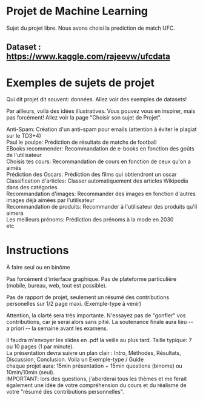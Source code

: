 # Projet de Machine Learning

Sujet du projet libre.
Nous avons choisi la prediction de match UFC.

## Dataset : https://www.kaggle.com/rajeevw/ufcdata

# Exemples de sujets de projet
Qui dit projet dit souvent: données. Allez voir des exemples de datasets!<br />

Par ailleurs, voilà des idées illustratives. Vous pouvez vous en inspirer, mais pas forcément! Allez voir la page "Choisir son sujet de Projet".<br />

Anti-Spam: Création d'un anti-spam pour emails (attention à éviter le plagiat sur le TD3+4)<br />
Paul le poulpe: Prédiction de résultats de matchs de football<br />
EBooks recommender: Recommandation de e-books en fonction des goûts de l'utilisateur<br />
Choisis tes cours: Recommandation de cours en fonction de ceux qu'on a aimés<br />
Prédiction des Oscars: Prédiction des films qui obtiendront un oscar<br />
Classification d'articles: Classer automatiquement des articles Wikipedia dans des catégories<br />
Recommandation d'images: Recommander des images en fonction d'autres images déjà aimées par l'utilisateur<br />
Recommandation de produits: Recommander à l'utilisateur des produits qu'il aimera<br />
Les meilleurs prénoms: Prédiction des prénoms à la mode en 2030<br />
etc

# Instructions
À faire seul ou en binôme

Pas forcément d'interface graphique. Pas de plateforme particulière (mobile, bureau, web, tout est possible).

Pas de rapport de projet, seulement un résumé des contributions personelles sur 1/2 page maxi. (Exemple-type à venir)

Attention, la clarté sera très importante. N'essayez pas de "gonfler" vos contributions, car je serai alors sans pitié.
La soutenance finale aura lieu -- a priori -- la semaine avant les examens.<br />

Il faudra m'envoyer les slides en .pdf la veille au plus tard. Taille typique: 7 ou 10 pages (1 par minute).<br />
La présentation devra suivre un plan clair : Intro, Méthodes, Résultats, Discussion, Conclusion. Voila un Exemple-type / Guide<br />
chaque projet aura: 15min présentation + 15min questions (binome) ou 10min/10min (seul).<br />
IMPORTANT: lors des questions, j'aborderai tous les thèmes et me ferait également une idée de votre compréhension du cours et du réalisme de votre "résumé des contributions personnelles".
